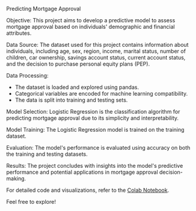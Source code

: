 
Predicting Mortgage Approval

Objective:
This project aims to develop a predictive model to assess mortgage approval based on individuals' demographic and financial attributes.

Data Source:
The dataset used for this project contains information about individuals, including age, sex, region, income, marital status, number of children, car ownership, savings account status, current account status, and the decision to purchase personal equity plans (PEP).

Data Processing:
- The dataset is loaded and explored using pandas.
- Categorical variables are encoded for machine learning compatibility.
- The data is split into training and testing sets.

Model Selection:
Logistic Regression is the classification algorithm for predicting mortgage approval due to its simplicity and interpretability.

Model Training:
The Logistic Regression model is trained on the training dataset.

Evaluation:
The model's performance is evaluated using accuracy on both the training and testing datasets.

Results:
The project concludes with insights into the model's predictive performance and potential applications in mortgage approval decision-making.

For detailed code and visualizations, refer to the [Colab Notebook](https://colab.research.google.com/github/Abdoul84/Abdoul84.github.io/blob/main/Personal_Loan_Final.ipynb).

Feel free to explore!

